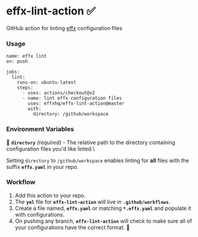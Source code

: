 # effx-lint-action ✅

GitHub action for linting [effx](https://www.effx.com) configuration files

### Usage

```
name: effx lint
on: push

jobs:
  lint:
    runs-on: ubuntu-latest
    steps:
      - uses: actions/checkout@v2
      - name: lint effx configuration files
        uses: effxhq/effx-lint-action@master
        with:
          directory: /github/workspace
```

### Environment Variables

📁 **`directory`** _(required)_ - The relative path to the directory containing configuration files you'd like linted.\

Setting `directory` to `/github/workspace` enables linting for **all** files with the suffix **`effx.yaml`** in your repo.

### Workflow

1. Add this action to your repo.
2. The **`yml`** file for **`effx-lint-action`** will live in **`.github/workflows`**.
3. Create a file named, **`effx.yaml`** or matching **`*.effx.yaml`** and populate it with configurations.
4. On pushing any branch, **`effx-lint-action`** will check to make sure all of your configurations have the correct format. 🥳
